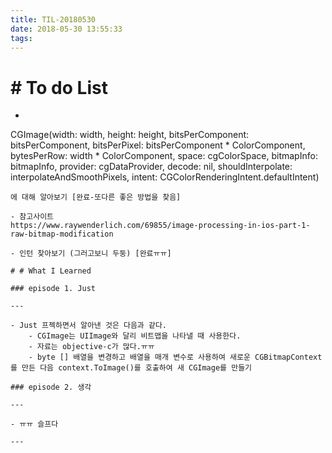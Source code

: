 ```yaml
---
title: TIL-20180530
date: 2018-05-30 13:55:33
tags: 
---
```


# # To do List


- ```swift
CGImage(width: width, height: height, bitsPerComponent: bitsPerComponent, bitsPerPixel: bitsPerComponent * ColorComponent, bytesPerRow: width * ColorComponent, space: cgColorSpace, bitmapInfo: bitmapInfo, provider: cgDataProvider, decode: nil, shouldInterpolate: interpolateAndSmoothPixels, intent: CGColorRenderingIntent.defaultIntent)
```
에 대해 알아보기 [완료-또다른 좋은 방법을 찾음]

- 참고사이트  
https://www.raywenderlich.com/69855/image-processing-in-ios-part-1-raw-bitmap-modification

- 인턴 찾아보기 (그러고보니 두둥) [완료ㅠㅠ]

# # What I Learned

### episode 1. Just

---

- Just 프젝하면서 알아낸 것은 다음과 같다.
	- CGImage는 UIImage와 달리 비트맵을 나타낼 때 사용한다.
	- 자료는 objective-c가 많다.ㅠㅠ
	- byte [] 배열을 변경하고 배열을 매개 변수로 사용하여 새로운 CGBitmapContext를 만든 다음 context.ToImage()를 호출하여 새 CGImage를 만들기

### episode 2. 생각

---

- ㅠㅠ 슬프다

---